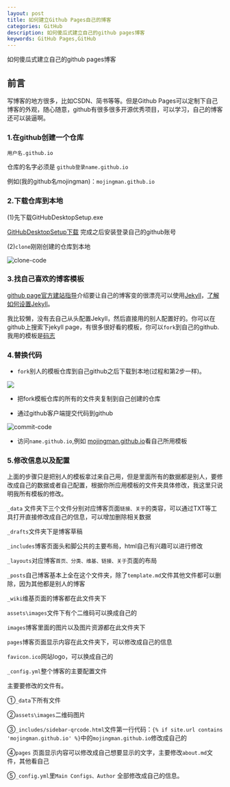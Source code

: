 ```yaml
---
layout: post
title: 如何建立Github Pages自己的博客
categories: GitHub
description: 如何傻瓜式建立自己的github pages博客
keywords: GitHub Pages,GitHub
---
```

如何傻瓜式建立自己的github pages博客

## 前言
写博客的地方很多，比如CSDN、简书等等。但是Github Pages可以定制下自己博客的外观，随心随意，github有很多很多开源优秀项目，可以学习，自己的博客还可以装逼啊。

### 1.在github创建一个仓库
    用户名.github.io
仓库的名字必须是 `github登录name.github.io `

例如(我的github名mojingman)：`mojingman.github.io`

### 2.下载仓库到本地

(1)先下载GitHubDesktopSetup.exe

[GitHubDesktopSetup下载](https://desktop.githubusercontent.com/releases/1.5.0-2f0c701f/GitHubDesktopSetup.exe) 完成之后安装登录自己的github账号

(2)`clone`刚刚创建的仓库到本地

![clone-code](https://i.imgur.com/rnYVfeC.png)


### 3.找自己喜欢的博客模板

 [github page官方建站指导](https://pages.github.com)介绍要让自己的博客变的很漂亮可以使用[Jekyll](https://jekyllrb.com/)，[了解如何设置Jekyll](https://jekyllrb.com/docs/)。

我比较懒，没有去自己从头配置Jekyll，然后直接用的别人配置好的。你可以在github上搜索下jekyll page，有很多很好看的模板，你可以`fork`到自己的github.我用的模板是[码志](https://github.com/mzlogin/mzlogin.github.io)

### 4.替换代码

* `fork`别人的模板仓库到自己github之后下载到本地(过程和第2步一样)。

![](https://i.imgur.com/X5rKMu7.png)

* 把fork模板仓库的所有的文件夹复制到自己创建的仓库

* 通过github客户端提交代码到github

![commit-code](https://i.imgur.com/MCsB9No.png)

* 访问`name.github.io`,例如 [mojingman.github.io](mojingman.github.io)看自己所用模板

### 5.修改信息以及配置
  
上面的步骤只是把别人的模板拿过来自己用，但是里面所有的数据都是别人，要修改成自己的数据或者自己配置，根据你所应用模板的文件夹具体修改，我这里只说明我所有模板的修改。

`_data` 文件夹下三个文件分别对应博客页面`链接、关于`的类容，可以通过TXT等工具打开直接修改成自己的信息，可以增加删除相关数据

`_drafts`文件夹下是博客草稿

`_includes`博客页面头和脚公共的主要布局，html自己有兴趣可以进行修改

`_layouts`对应博客`首页、分类、维基、链接、关于`页面的布局

`_posts`自己博客基本上全在这个文件夹，除了`template.md`文件其他文件都可以删除，因为其他都是别人的博客

`_wiki`维基页面的博客都在此文件夹下

`assets\images`文件下有个二维码可以换成自己的

`images`博客里面的图片以及图片资源都在此文件夹下

`pages`博客页面显示内容在此文件夹下，可以修改成自己的信息

`favicon.ico`网站logo，可以换成自己的

`_config.yml`整个博客的主要配置文件

主要要修改的文件有。

   ①`_data`下所有文件

   ②`assets\images`二维码图片

   ③`_includes/sidebar-qrcode.html`文件第一行代码：`{% if site.url contains 'mojingman.github.io' %}`中的`mojingman.github.io`修改成自己的

   ④`pages` 页面显示内容可以修改成自己想要显示的文字，主要修改`about.md`文件，其他看自己

   ⑤`_config.yml`里`Main Configs、Author` 全部修改成自己的信息。